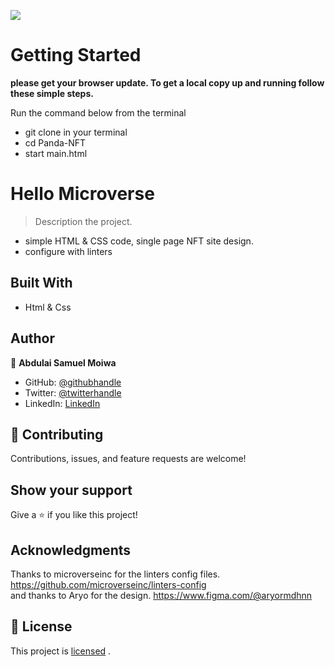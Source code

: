 ![](https://img.shields.io/badge/Microverse-blueviolet)

# Getting Started

**please get your browser update. To get a local copy up and running follow these simple steps.**

Run the command below from the terminal

- git clone in your terminal
- cd Panda-NFT
- start main.html

# Hello Microverse

> Description the project.
- simple HTML & CSS code, single page NFT site design.
- configure with linters 


## Built With

- Html & Css

## Author

👤 **Abdulai Samuel Moiwa**

- GitHub: [@githubhandle](https://github.com/samuelmoiwa)
- Twitter: [@twitterhandle](https://twitter.com/samuelmoiwa)
- LinkedIn: [LinkedIn](https://www.linkedin.com/in/ing-abdulai-samuel-moiwa-726340142/)


## 🤝 Contributing

Contributions, issues, and feature requests are welcome!

## Show your support

Give a ⭐️ if you like this project!

## Acknowledgments

Thanks to microverseinc for the linters config files.
https://github.com/microverseinc/linters-config </br>
and thanks to Aryo for the design.
https://www.figma.com/@aryormdhnn

## 📝 License

This project is 
[licensed](https://github.com/samuelmoiwa/Hello-Microverse-Project/blob/hello-microverse/license.txt) .
